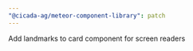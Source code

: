 ```yaml
---
"@cicada-ag/meteor-component-library": patch
---
```


Add landmarks to card component for screen readers
